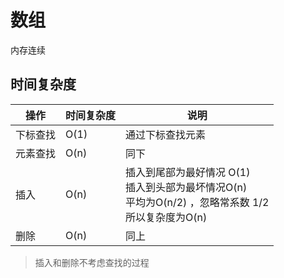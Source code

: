 # 数组

内存连续

## 时间复杂度

| 操作   | 时间复杂度 | 说明                                                                      |
| ---- | ----- | ----------------------------------------------------------------------- |
| 下标查找 | O(1)  | 通过下标查找元素                                                                |
| 元素查找 | O(n)  | 同下                                                                      |
| 插入   | O(n)  | 插入到尾部为最好情况 O(1)<br>插入到头部为最坏情况O(n)<br>平均为O(n/2) ，忽略常系数 1/2<br>所以复杂度为O(n) |
| 删除   | O(n)  | 同上                                                                      |

> 插入和删除不考虑查找的过程
